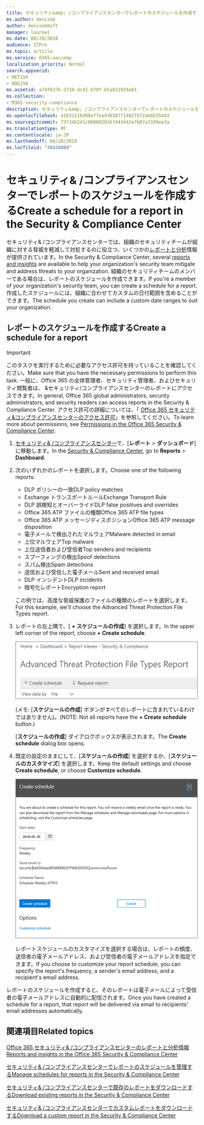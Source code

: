```yaml
---
title: セキュリティ&amp; /コンプライアンスセンターでレポートのスケジュールを作成する
ms.author: deniseb
author: denisebmsft
manager: laurawi
ms.date: 08/28/2018
audience: ITPro
ms.topic: article
ms.service: O365-seccomp
localization_priority: Normal
search.appverid:
- MET150
- MOE150
ms.assetid: a74f637b-3710-4c41-b70f-b5a812929a81
ms.collection:
- M365-security-compliance
description: セキュリティ&amp; /コンプライアンスセンターでレポートのスケジュールを設定する方法について説明します。
ms.openlocfilehash: 41831116d98ef7ea430387f1402f572ab6b35443
ms.sourcegitcommit: 73f1db241c0686020167d43442e7b07a2199ea3a
ms.translationtype: MT
ms.contentlocale: ja-JP
ms.lasthandoff: 08/28/2019
ms.locfileid: "36658089"
---
```

# <a name="create-a-schedule-for-a-report-in-the-security-amp-compliance-center"></a><span data-ttu-id="39378-103">セキュリティ&amp; /コンプライアンスセンターでレポートのスケジュールを作成する</span><span class="sxs-lookup"><span data-stu-id="39378-103">Create a schedule for a report in the Security &amp; Compliance Center</span></span>

<span data-ttu-id="39378-104">セキュリティ&amp; /コンプライアンスセンターでは、組織のセキュリティチームが組織に対する脅威を軽減して対処するのに役立つ、いくつかの[レポートと分析](reports-and-insights-in-security-and-compliance.md)情報が提供されています。</span><span class="sxs-lookup"><span data-stu-id="39378-104">In the Security &amp; Compliance Center, several [reports and insights](reports-and-insights-in-security-and-compliance.md) are available to help your organization's security team mitigate and address threats to your organization.</span></span> <span data-ttu-id="39378-105">組織のセキュリティチームのメンバーである場合は、レポートのスケジュールを作成できます。</span><span class="sxs-lookup"><span data-stu-id="39378-105">If you're a member of your organization's security team, you can create a schedule for a report.</span></span> <span data-ttu-id="39378-106">作成したスケジュールには、組織に合わせてカスタムの日付範囲を含めることができます。</span><span class="sxs-lookup"><span data-stu-id="39378-106">The schedule you create can include a custom date ranges to suit your organization.</span></span> 
  
## <a name="create-a-schedule-for-a-report"></a><span data-ttu-id="39378-107">レポートのスケジュールを作成する</span><span class="sxs-lookup"><span data-stu-id="39378-107">Create a schedule for a report</span></span>

> [!IMPORTANT]
> <span data-ttu-id="39378-108">このタスクを実行するために必要なアクセス許可を持っていることを確認してください。</span><span class="sxs-lookup"><span data-stu-id="39378-108">Make sure that you have the necessary permissions to perform this task.</span></span> <span data-ttu-id="39378-109">一般に、Office 365 の全体管理者、セキュリティ管理者、およびセキュリティ閲覧者は、 &amp;セキュリティ/コンプライアンスセンターのレポートにアクセスできます。</span><span class="sxs-lookup"><span data-stu-id="39378-109">In general, Office 365 global administrators, security administrators, and security readers can access reports in the Security &amp; Compliance Center.</span></span> <span data-ttu-id="39378-110">アクセス許可の詳細については、「 [Office 365 セキュリティ&amp;コンプライアンスセンターのアクセス許可](permissions-in-the-security-and-compliance-center.md)」を参照してください。</span><span class="sxs-lookup"><span data-stu-id="39378-110">To learn more about permissions, see [Permissions in the Office 365 Security &amp; Compliance Center](permissions-in-the-security-and-compliance-center.md).</span></span>
  
1. <span data-ttu-id="39378-111">[セキュリティ&amp; /コンプライアンスセンター](https://protection.office.com)で、[**レポート** \> **ダッシュボード**] に移動します。</span><span class="sxs-lookup"><span data-stu-id="39378-111">In the [Security &amp; Compliance Center](https://protection.office.com), go to **Reports** \> **Dashboard**.</span></span>
    
2. <span data-ttu-id="39378-112">次のいずれかのレポートを選択します。</span><span class="sxs-lookup"><span data-stu-id="39378-112">Choose one of the following reports:</span></span> 

    - <span data-ttu-id="39378-113">DLP ポリシーの一致</span><span class="sxs-lookup"><span data-stu-id="39378-113">DLP policy matches</span></span>
    - <span data-ttu-id="39378-114">Exchange トランスポートルール</span><span class="sxs-lookup"><span data-stu-id="39378-114">Exchange Transport Rule</span></span>
    - <span data-ttu-id="39378-115">DLP 誤検知とオーバーライド</span><span class="sxs-lookup"><span data-stu-id="39378-115">DLP false positives and overrides</span></span>
    - <span data-ttu-id="39378-116">Office 365 ATP ファイルの種類</span><span class="sxs-lookup"><span data-stu-id="39378-116">Office 365 ATP file types</span></span>
    - <span data-ttu-id="39378-117">Office 365 ATP メッセージディスポジション</span><span class="sxs-lookup"><span data-stu-id="39378-117">Office 365 ATP message disposition</span></span>
    - <span data-ttu-id="39378-118">電子メールで検出されたマルウェア</span><span class="sxs-lookup"><span data-stu-id="39378-118">Malware detected in email</span></span>
    - <span data-ttu-id="39378-119">上位マルウェア</span><span class="sxs-lookup"><span data-stu-id="39378-119">Top malware</span></span>
    - <span data-ttu-id="39378-120">上位送信者および受信者</span><span class="sxs-lookup"><span data-stu-id="39378-120">Top senders and recipients</span></span>
    - <span data-ttu-id="39378-121">スプーフィングの検出</span><span class="sxs-lookup"><span data-stu-id="39378-121">Spoof detections</span></span>
    - <span data-ttu-id="39378-122">スパム検出</span><span class="sxs-lookup"><span data-stu-id="39378-122">Spam detections</span></span>
    - <span data-ttu-id="39378-123">送信および受信した電子メール</span><span class="sxs-lookup"><span data-stu-id="39378-123">Sent and received email</span></span>
    - <span data-ttu-id="39378-124">DLP インシデント</span><span class="sxs-lookup"><span data-stu-id="39378-124">DLP incidents</span></span>
    - <span data-ttu-id="39378-125">暗号化レポート</span><span class="sxs-lookup"><span data-stu-id="39378-125">Encryption report</span></span>

    <span data-ttu-id="39378-126">この例では、高度な脅威保護のファイルの種類のレポートを選択します。</span><span class="sxs-lookup"><span data-stu-id="39378-126">For this example, we'll choose the Advanced Threat Protection File Types report.</span></span>
    
3. <span data-ttu-id="39378-127">レポートの左上隅で、[ **+ スケジュールの作成**] を選択します。</span><span class="sxs-lookup"><span data-stu-id="39378-127">In the upper left corner of the report, choose **+ Create schedule**.</span></span> 
    
    ![スケジュールを作成する](media/atpfiletypes-createschedule.png)

    <span data-ttu-id="39378-129">(メモ: [**スケジュールの作成**] ボタンがすべてのレポートに含まれているわけではありません)。</span><span class="sxs-lookup"><span data-stu-id="39378-129">(NOTE: Not all reports have the **+ Create schedule** button.)</span></span>
  
    <span data-ttu-id="39378-130">[**スケジュールの作成**] ダイアログボックスが表示されます。</span><span class="sxs-lookup"><span data-stu-id="39378-130">The **Create schedule** dialog box opens.</span></span> 
    
4. <span data-ttu-id="39378-131">既定の設定のままにして、[**スケジュールの作成**] を選択するか、[**スケジュールのカスタマイズ**] を選択します。</span><span class="sxs-lookup"><span data-stu-id="39378-131">Keep the default settings and choose **Create schedule**, or choose **Customize schedule**.</span></span>
    
    ![既定の設定を使用するか、レポートのスケジュールをカスタマイズできます。](media/04fac327-8f73-4711-8319-58c11880fd96.png)
  
    <span data-ttu-id="39378-133">レポートスケジュールのカスタマイズを選択する場合は、レポートの頻度、送信者の電子メールアドレス、および受信者の電子メールアドレスを指定できます。</span><span class="sxs-lookup"><span data-stu-id="39378-133">If you choose to customize your report schedule, you can specify the report's frequency, a sender's email address, and a recipient's email address.</span></span> 
    
<span data-ttu-id="39378-134">レポートのスケジュールを作成すると、そのレポートは電子メールによって受信者の電子メールアドレスに自動的に配信されます。</span><span class="sxs-lookup"><span data-stu-id="39378-134">Once you have created a schedule for a report, that report will be delivered via email to recipients' email addresses automatically.</span></span> 
  
## <a name="related-topics"></a><span data-ttu-id="39378-135">関連項目</span><span class="sxs-lookup"><span data-stu-id="39378-135">Related topics</span></span>

[<span data-ttu-id="39378-136">Office 365 セキュリティ&amp; /コンプライアンスセンターのレポートと分析情報</span><span class="sxs-lookup"><span data-stu-id="39378-136">Reports and insights in the Office 365 Security &amp; Compliance Center</span></span>](reports-and-insights-in-security-and-compliance.md)
  
[<span data-ttu-id="39378-137">セキュリティ&amp; /コンプライアンスセンターでレポートのスケジュールを管理する</span><span class="sxs-lookup"><span data-stu-id="39378-137">Manage schedules for reports in the Security &amp; Compliance Center</span></span>](manage-schedules-for-multiple-reports.md)
  
[<span data-ttu-id="39378-138">セキュリティ&amp; /コンプライアンスセンターで既存のレポートをダウンロードする</span><span class="sxs-lookup"><span data-stu-id="39378-138">Download existing reports in the Security &amp; Compliance Center</span></span>](download-existing-reports.md)
  
[<span data-ttu-id="39378-139">セキュリティ&amp; /コンプライアンスセンターでカスタムレポートをダウンロードする</span><span class="sxs-lookup"><span data-stu-id="39378-139">Download a custom report in the Security &amp; Compliance Center</span></span>](set-up-and-download-a-custom-report.md)
  

